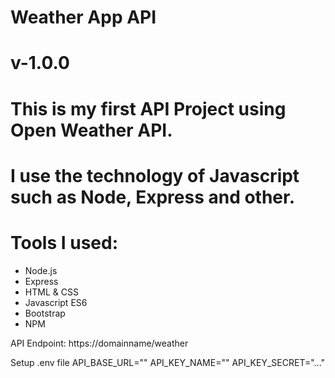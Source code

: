 # Weather App API

# v-1.0.0

# This is my first API Project using Open Weather API.

# I use the technology of Javascript such as Node, Express and other.

# Tools I used:

- Node.js
- Express
- HTML & CSS
- Javascript ES6
- Bootstrap
- NPM

API Endpoint: https://domainname/weather

Setup .env file
API_BASE_URL=""
API_KEY_NAME=""
API_KEY_SECRET="..."
